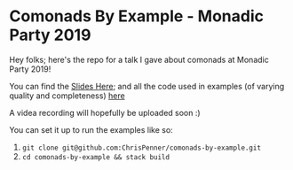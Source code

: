 # Comonads By Example - Monadic Party 2019

Hey folks; here's the repo for a talk I gave about comonads at Monadic Party 2019!

You can find the [Slides Here](./docs/rendered); and all the code used in examples (of varying quality and completeness) [here](./src)

A videa recording will hopefully be uploaded soon :)

You can set it up to run the examples like so:

1. `git clone git@github.com:ChrisPenner/comonads-by-example.git`
2. `cd comonads-by-example && stack build`
